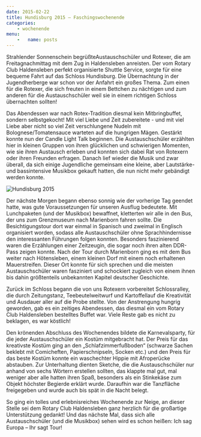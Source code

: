 ```yaml
---
date: 2015-02-22
title: Hundisburg 2015 – Faschingswochenende
categories:
    - wochenende
menu:
    -   name: posts
---
```


Strahlender Sonnenschein begrüßteAustauschschüler und Rotexer, die am
Freitagnachmittag mit dem Zug in Haldensleben anreisten. Der vom Rotary Club
Haldensleben perfekt organisierte Shuttle Service, sorgte für eine bequeme Fahrt
auf das Schloss Hundisburg. Die Übernachtung in der Jugendherberge war schon vor
der Anfahrt ein großes Thema. Zum einen für die Rotexer, die sich freuten in
einem Bettchen zu nächtigen und zum anderen für die Austauschschüler weil sie in
einem richtigen Schloss übernachten sollten!

Das Abendessen war nach Rotex-Tradition diesmal kein Mitbringbuffet, sondern
selbstgekocht! Mit viel Liebe und Zeit zubereitete - und mit viel Liebe aber
nicht so viel Zeit verschlungene Nudeln mit Bolognese/Tomatensauce warteten auf
die hungrigen Mägen. Gestärkt konnte nun der Candle Light Talk beginnen. Die
Austauschschüler erzählten hier in kleinen Gruppen von ihren glücklichen und
schwierigen Momenten, wie sie ihren Austausch erleben und konnten sich dabei Rat
von Rotexern oder ihren Freunden erfragen. Danach lief wieder die Musik und zwar
überall, da sich einige Jugendliche gemeinsam eine kleine, aber Lautstärke- und
bassintensive Musikbox gekauft hatten, die nun nicht mehr gebändigt werden
konnte. 

![Hundisburg 2015](/images/2015-hundisburg-hoetensleben.jpg)

Der nächste Morgen begann ebenso sonnig wie der vorherige Tag geendet hatte, was
gute Voraussetzungen für unseren Ausflug bedeutete. Mit Lunchpaketen (und der
Musikbox) bewaffnet, kletterten wir alle in den Bus, der uns zum Grenzmuseum
nach Marienborn fahren sollte. Die Besichtigungstour dort war einmal in Spanisch
und zweimal in Englisch organisiert worden, sodass alle Austauschschüler ohne
Sprachhindernisse den interessanten Führungen folgen konnten. Besonders
faszinierend waren die Erzählungen einer Zeitzeugin, die sogar noch ihren alten
DDR-Pass zeigen konnte. Nach der Tour durch Marienborn ging es mit dem Bus
weiter nach Hötensleben, einem kleinen Dorf mit einem noch erhaltenen
Mauerstreifen. Dieser Ort konnte für sich sprechen und die meisten
Austauschschüler waren fasziniert und schockiert zugleich von einem ihnen bis
dahin größtenteils unbekannten Kapitel deutscher Geschichte.

Zurück im Schloss begann die von uns Rotexern vorbereitet Schlossralley, die
durch Zeitungstanz, Teebeutelweitwurf und Kartoffellauf die Kreativität und
Ausdauer aller auf die Probe stellte. Von der Anstrengung hungrig geworden, gab
es ein zeitiges Abendessen, das diesmal ein vom Rotary Club Haldensleben
bestelltes Buffet war. Viele Reste gab es nicht zu beklagen, es war köstlich! 

Den krönenden Abschluss des Wochenendes bildete die Karnevalsparty, für die
jeder Austauschschüler ein Kostüm mitgebracht hat. Der Preis für das kreativste
Kostüm ging an den „Schlafzimmerfußboden“ (schwarze Sachen beklebt mit
Comicheften, Papierschnipseln, Socken etc.) und den Preis für das beste Kostüm
konnte ein waschechter Hippie mit Afroperücke abstauben. Zur Unterhaltung
dienten Sketche, die die Austauschschüler nur anhand von sechs Wörtern erstellen
sollten, das klappte mal gut, mal weniger aber alle hatten ihren Spaß, besonders
als ein Stinkekäse zum Objekt höchster Begierde erklärt wurde. Daraufhin war die
Tanzfläche freigegeben und wurde auch bis spät in die Nacht belegt. 

So ging ein tolles und erlebnisreiches Wochenende zur Neige, an dieser Stelle
sei dem Rotary Club Haldensleben ganz herzlich für die großartige Unterstützung
gedankt! Und das nächste Mal, dass sich alle Austauschschüler (und die Musikbox)
sehen wird es schon heißen: Ich sag Europa – Ihr sagt Tour!
